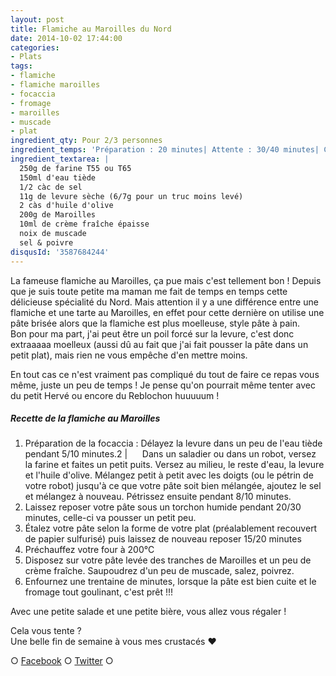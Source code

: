 ```yaml
---
layout: post
title: Flamiche au Maroilles du Nord
date: 2014-10-02 17:44:00
categories: 
- Plats
tags: 
- flamiche
- flamiche maroilles
- focaccia
- fromage
- maroilles
- muscade
- plat
ingredient_qty: Pour 2/3 personnes
ingredient_temps: 'Préparation : 20 minutes| Attente : 30/40 minutes| Cuisson: 30 minutes'
ingredient_textarea: |
  250g de farine T55 ou T65
  150ml d'eau tiède
  1/2 càc de sel
  11g de levure sèche (6/7g pour un truc moins levé)
  2 càs d'huile d'olive
  200g de Maroilles
  10ml de crème fraîche épaisse
  noix de muscade
  sel & poivre
disqusId: '3587684244'
---
```


La fameuse flamiche au Maroilles, ça pue mais c'est tellement bon ! Depuis que je suis toute petite ma maman me fait de temps en temps cette délicieuse spécialité du Nord. Mais attention il y a une différence entre une flamiche et une tarte au Maroilles, en effet pour cette dernière on utilise une pâte brisée alors que la flamiche est plus moelleuse, style pâte à pain.  
Bon pour ma part, j'ai peut être un poil forcé sur la levure, c'est donc extraaaaa moelleux (aussi dû au fait que j'ai fait pousser la pâte dans un petit plat), mais rien ne vous empêche d'en mettre moins.

En tout cas ce n'est vraiment pas compliqué du tout de faire ce repas vous même, juste un peu de temps ! Je pense qu'on pourrait même tenter avec du petit Hervé ou encore du Reblochon huuuuum !

##### Recette de la flamiche au Maroilles

1.  Préparation de la focaccia : Délayez la levure dans un peu de l'eau tiède pendant 5/10 minutes.2 |      Dans un saladier ou dans un robot, versez la farine et faites un petit puits. Versez au milieu, le reste d'eau, la levure et l'huile d'olive. Mélangez petit à petit avec les doigts (ou le pétrin de votre robot) jusqu'à ce que votre pâte soit bien mélangée, ajoutez le sel et mélangez à nouveau. Pétrissez ensuite pendant 8/10 minutes.
2.  Laissez reposer votre pâte sous un torchon humide pendant 20/30 minutes, celle-ci va pousser un petit peu.
3.  Étalez votre pâte selon la forme de votre plat (préalablement recouvert de papier sulfurisé) puis laissez de nouveau reposer 15/20 minutes
4.  Préchauffez votre four à 200°C
5.  Disposez sur votre pâte levée des tranches de Maroilles et un peu de crème fraîche. Saupoudrez d'un peu de muscade, salez, poivrez.
6.  Enfournez une trentaine de minutes, lorsque la pâte est bien cuite et le fromage tout goulinant, c'est prêt !!!

Avec une petite salade et une petite bière, vous allez vous régaler !

Cela vous tente ?  
Une belle fin de semaine à vous mes crustacés ❤

○ [Facebook](https://www.facebook.com/crokmou.blog) ○ [Twitter](https://twitter.com/Crokmou) ○